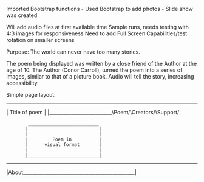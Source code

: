 Imported Bootstrap functions
    - Used Bootstrap to add photos
    - Slide show was created
    
Will add audio files at first available time
Sample runs, needs testing with 4:3 images for responsiveness
Need to add Full Screen Capabilities/test rotation on smaller screens


Purpose: The world can never have too many stories.

The poem being displayed was written by a close friend of the Author at the age of 10.
The Author (Conor Carroll), turned the poem into a series of images, similar to that 
of a picture book. Audio will tell the story, increasing accessibility. 

Simple page layout:

 ___________________________________________________
| Title of poem                                     |
|__________________________\Poem/\Creators/\Support/|

            __________________________
           |                          |
           |                          |
           |         Poem in          |
           |      visual format       |
           |                          |
           |__________________________|

 ___________________________________________________
|About______________________________________________|


           
    